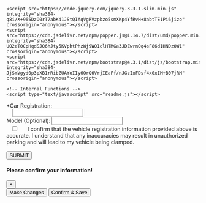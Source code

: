 <html lang="en">
  <head>
  <!-- Required meta tags -->
    <meta charset="utf-8">
    <meta name="viewport" content="width=device-width, initial-scale=1, shrink-to-fit=no">
    <!-- Bootstrap CSS -->
    <link rel="stylesheet" href="https://cdn.jsdelivr.net/npm/bootstrap@4.3.1/dist/css/bootstrap.min.css" integrity="sha384-ggOyR0iXCbMQv3Xipma34MD+dH/1fQ784/j6cY/iJTQUOhcWr7x9JvoRxT2MZw1T" crossorigin="anonymous">
    <link rel="stylesheet" href="readme.css">
  </head>

 <!-- Optional JavaScript - jQuery first, then Popper.js, then Bootstrap JS -->
    <script src="https://code.jquery.com/jquery-3.3.1.slim.min.js" integrity="sha384-q8i/X+965DzO0rT7abK41JStQIAqVgRVzpbzo5smXKp4YfRvH+8abtTE1Pi6jizo" crossorigin="anonymous"></script>
    <script src="https://cdn.jsdelivr.net/npm/popper.js@1.14.7/dist/umd/popper.min.js" integrity="sha384-UO2eT0CpHqdSJQ6hJty5KVphtPhzWj9WO1clHTMGa3JDZwrnQq4sF86dIHNDz0W1" crossorigin="anonymous"></script>
    <script src="https://cdn.jsdelivr.net/npm/bootstrap@4.3.1/dist/js/bootstrap.min.js" integrity="sha384-JjSmVgyd0p3pXB1rRibZUAYoIIy6OrQ6VrjIEaFf/nJGzIxFDsf4x0xIM+B07jRM" crossorigin="anonymous"></script>

    <!-- Internal Functions -->
    <script type="text/javascript" src="readme.js"></script>


<form action="https://api.sheetmonkey.io/form/g3aoGDjR7AqXjmSyz4pkC6" method="post" class="needs-validation" novalidate>
  <div class="form-group">
    <label for="CAR-REGISTRATION">*Car Registration:</label>
  </div>

  <div class="form-group">
    <label style="padding-left:15px"></label>
    <input type="text" id="CAR-REGISTRATION" name="CAR-REGISTRATION" class="form-control" autocomplete="off" onkeyup="this.value = this.value.toUpperCase();" required>
  </div>

  <input type="datetime-local" id="ARRIVAL" name="ARRIVAL" class="form-control" autocomplete="off" required hidden>

  <div class="form-group">
    <label for="MODEL">Model (Optional):</label>
    <input type="text" id="MODEL" name="MODEL" class="form-control" autocomplete="off" style="text-transform: capitalize;">
  </div>  

  <div class="row g-2" style="margin-bottom:1rem">          
    <input class="form-check-input" type="checkbox" id="CONFIRMED" name="CONFIRMED" value="Yes" style="margin-left:15px" required>
    <label class="form-check-label col-md-11" for="CONFIRMED" style="word-wrap:break-word; margin-left:20px">
      I confirm that the vehicle registration information provided above is accurate. I understand that any inaccuracies may result in unauthorized parking and will lead to my vehicle being clamped.
    </label>
  </div>

  <!-- Button trigger modal -->
  <button type="button" class="btn btn-primary btn-lg btn-block" data-toggle="modal" data-target="#submitModal" onClick="submitText()">
       SUBMIT
  </button>

  <!-- Modal -->
  <div class="modal fade" id="submitModal">
    <div class="modal-dialog">
      <div class="modal-content">
        <div class="modal-header">
          <h4 class="modal-title" id="submitModalLabel">Please confirm your information!</h4>
          <button type="button" class="close" data-dismiss="modal" aria-label="Close">
            <span aria-hidden="true">&times;</span>
          </button>
        </div>
        <div class="modal-body" id="bodyModal">
        </div>
        <div class="modal-footer">
          <button type="button" class="btn btn-secondary btn-lg" data-dismiss="modal">Make Changes</button>
          <button type="submit" class="btn btn-primary btn-lg" data-toggle="modal" data-target="#submitModal">Confirm & Save</button>
        </div>
      </div>
    </div>
  </div>
</form>
</html>

<script>
function submitText(){        
        var html="Membership: <div class='font-weight-bold'>"+$("#MEMBERSHIP").val() + "</div>"
                  +"<br>Car Registration: <div class='font-weight-bold'>"+$("#CAR-REGISTRATION").val() + "</div>"
                  +"<br>Remarks: <div class='font-weight-bold'>"+$("#MODEL").val() + "</div>";
        $("#bodyModal").html(html);
}

//JavaScript for disabling form submissions if there are invalid fields
(function () {
  'use strict'

  // Fetch all the forms we want to apply custom Bootstrap validation styles to
  var forms = document.querySelectorAll('.needs-validation')

  // Loop over them and prevent submission
  Array.prototype.slice.call(forms)
    .forEach(function (form) {
      form.addEventListener('submit', function (event) {
        if (!form.checkValidity()) {
          event.preventDefault()
          event.stopPropagation()
        }

        form.classList.add('was-validated')
      }, false)
    })
})()
</script>
